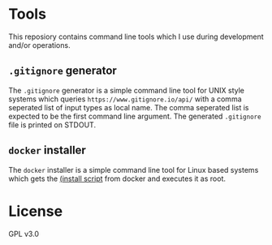 # Tools
This reposiory contains command line tools which I use during development and/or operations. 

## `.gitignore` generator
The `.gitignore` generator is a simple command line tool for UNIX style systems which queries `https://www.gitignore.io/api/` with a comma seperated list of input types as local name. The comma seperated list is expected to be the first command line argument. The generated `.gitignore` file is printed on STDOUT.

## `docker` installer
The `docker` installer is a simple command line tool for Linux based systems which gets the [(install script](https://get.docker.com/) from docker and executes it as root.

# License
GPL v3.0
